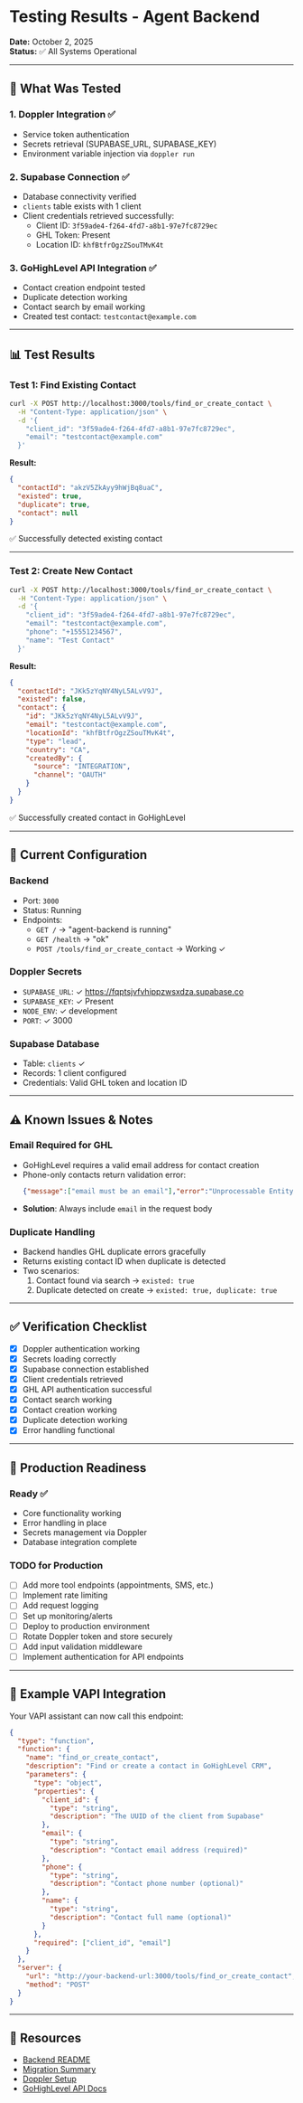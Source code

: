 # Testing Results - Agent Backend

**Date:** October 2, 2025  
**Status:** ✅ All Systems Operational

---

## 🎯 What Was Tested

### 1. Doppler Integration ✅
- Service token authentication
- Secrets retrieval (SUPABASE_URL, SUPABASE_KEY)
- Environment variable injection via `doppler run`

### 2. Supabase Connection ✅
- Database connectivity verified
- `clients` table exists with 1 client
- Client credentials retrieved successfully:
  - Client ID: `3f59ade4-f264-4fd7-a8b1-97e7fc8729ec`
  - GHL Token: Present
  - Location ID: `khfBtfrOgzZSouTMvK4t`

### 3. GoHighLevel API Integration ✅
- Contact creation endpoint tested
- Duplicate detection working
- Contact search by email working
- Created test contact: `testcontact@example.com`

---

## 📊 Test Results

### Test 1: Find Existing Contact
```bash
curl -X POST http://localhost:3000/tools/find_or_create_contact \
  -H "Content-Type: application/json" \
  -d '{
    "client_id": "3f59ade4-f264-4fd7-a8b1-97e7fc8729ec",
    "email": "testcontact@example.com"
  }'
```

**Result:**
```json
{
  "contactId": "akzV5ZkAyy9hWjBq8uaC",
  "existed": true,
  "duplicate": true,
  "contact": null
}
```
✅ Successfully detected existing contact

---

### Test 2: Create New Contact
```bash
curl -X POST http://localhost:3000/tools/find_or_create_contact \
  -H "Content-Type: application/json" \
  -d '{
    "client_id": "3f59ade4-f264-4fd7-a8b1-97e7fc8729ec",
    "email": "testcontact@example.com",
    "phone": "+15551234567",
    "name": "Test Contact"
  }'
```

**Result:**
```json
{
  "contactId": "JKk5zYqNY4NyL5ALvV9J",
  "existed": false,
  "contact": {
    "id": "JKk5zYqNY4NyL5ALvV9J",
    "email": "testcontact@example.com",
    "locationId": "khfBtfrOgzZSouTMvK4t",
    "type": "lead",
    "country": "CA",
    "createdBy": {
      "source": "INTEGRATION",
      "channel": "OAUTH"
    }
  }
}
```
✅ Successfully created contact in GoHighLevel

---

## 🔧 Current Configuration

### Backend
- Port: `3000`
- Status: Running
- Endpoints:
  - `GET /` → "agent-backend is running"
  - `GET /health` → "ok"
  - `POST /tools/find_or_create_contact` → Working ✓

### Doppler Secrets
- `SUPABASE_URL`: ✓ https://fqptsjvfvhippzwsxdza.supabase.co
- `SUPABASE_KEY`: ✓ Present
- `NODE_ENV`: ✓ development
- `PORT`: ✓ 3000

### Supabase Database
- Table: `clients` ✓
- Records: 1 client configured
- Credentials: Valid GHL token and location ID

---

## ⚠️ Known Issues & Notes

### Email Required for GHL
- GoHighLevel requires a valid email address for contact creation
- Phone-only contacts return validation error:
  ```json
  {"message":["email must be an email"],"error":"Unprocessable Entity","statusCode":422}
  ```
- **Solution**: Always include `email` in the request body

### Duplicate Handling
- Backend handles GHL duplicate errors gracefully
- Returns existing contact ID when duplicate is detected
- Two scenarios:
  1. Contact found via search → `existed: true`
  2. Duplicate detected on create → `existed: true, duplicate: true`

---

## ✅ Verification Checklist

- [x] Doppler authentication working
- [x] Secrets loading correctly
- [x] Supabase connection established
- [x] Client credentials retrieved
- [x] GHL API authentication successful
- [x] Contact search working
- [x] Contact creation working
- [x] Duplicate detection working
- [x] Error handling functional

---

## 🚀 Production Readiness

### Ready ✅
- Core functionality working
- Error handling in place
- Secrets management via Doppler
- Database integration complete

### TODO for Production
- [ ] Add more tool endpoints (appointments, SMS, etc.)
- [ ] Implement rate limiting
- [ ] Add request logging
- [ ] Set up monitoring/alerts
- [ ] Deploy to production environment
- [ ] Rotate Doppler token and store securely
- [ ] Add input validation middleware
- [ ] Implement authentication for API endpoints

---

## 📝 Example VAPI Integration

Your VAPI assistant can now call this endpoint:

```json
{
  "type": "function",
  "function": {
    "name": "find_or_create_contact",
    "description": "Find or create a contact in GoHighLevel CRM",
    "parameters": {
      "type": "object",
      "properties": {
        "client_id": {
          "type": "string",
          "description": "The UUID of the client from Supabase"
        },
        "email": {
          "type": "string",
          "description": "Contact email address (required)"
        },
        "phone": {
          "type": "string",
          "description": "Contact phone number (optional)"
        },
        "name": {
          "type": "string",
          "description": "Contact full name (optional)"
        }
      },
      "required": ["client_id", "email"]
    }
  },
  "server": {
    "url": "http://your-backend-url:3000/tools/find_or_create_contact",
    "method": "POST"
  }
}
```

---

## 🔗 Resources

- [Backend README](./agent-backend/README.md)
- [Migration Summary](./MIGRATION-SUMMARY.md)
- [Doppler Setup](./QUICKSTART.md)
- [GoHighLevel API Docs](https://highlevel.stoplight.io/)

